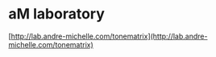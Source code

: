 <!--
id: 94272044
link: http://tumblr.atmos.org/post/94272044/am-laboratory
slug: am-laboratory
date: Wed Apr 08 2009 13:39:32 GMT-0700 (PDT)
publish: 2009-04-08
tags: 
title: aM laboratory
-->


aM laboratory
=============

[http://lab.andre-michelle.com/tonematrix](http://lab.andre-michelle.com/tonematrix)

